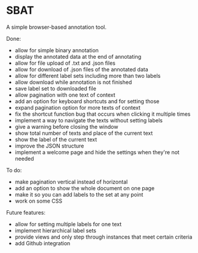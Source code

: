 # SBAT
A simple browser-based annotation tool.

Done:
- allow for simple binary annotation
- display the annotated data at the end of annotating
- allow for file upload of .txt and .json files
- allow for download of .json files of the annotated data
- allow for different label sets including more than two labels
- allow download while annotation is not finished
- save label set to downloaded file
- allow pagination with one text of context
- add an option for keyboard shortcuts and for setting those
- expand pagination option for more texts of context
- fix the shortcut function bug that occurs when clicking it multiple times
- implement a way to navigate the texts without setting labels
- give a warning before closing the window
- show total number of texts and place of the current text
- show the label of the current text
- improve the JSON structure
- implement a welcome page and hide the settings when they're not needed

To do:
- make pagination vertical instead of horizontal
- add an option to show the whole document on one page
- make it so you can add labels to the set at any point
- work on some CSS

Future features:
- allow for setting multiple labels for one text
- implement hierarchical label sets
- provide views and only step through instances that meet certain criteria
- add Github integration